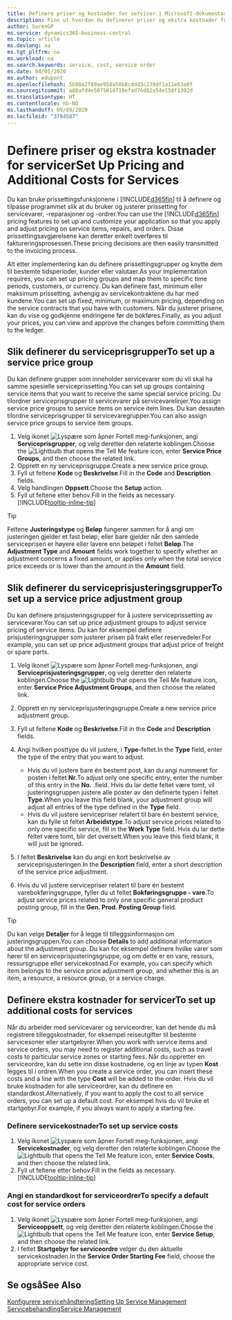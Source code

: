 ```yaml
---
title: Definere priser og kostnader for servicer | Microsoft-dokumentasjon
description: Finn ut hvordan du definerer priser og ekstra kostnader for servicer.
author: SorenGP
ms.service: dynamics365-business-central
ms.topic: article
ms.devlang: na
ms.tgt_pltfrm: na
ms.workload: na
ms.search.keywords: service, cost, service order
ms.date: 04/01/2020
ms.author: edupont
ms.openlocfilehash: 5b80a2f89ae958a58b8cddd3c239df1a11e63a0f
ms.sourcegitcommit: a80afd4e5075018716efad76d82a54e158f1392d
ms.translationtype: HT
ms.contentlocale: nb-NO
ms.lasthandoff: 09/09/2020
ms.locfileid: "3784587"
---
```

# <a name="set-up-pricing-and-additional-costs-for-services"></a><span data-ttu-id="0df43-103">Definere priser og ekstra kostnader for servicer</span><span class="sxs-lookup"><span data-stu-id="0df43-103">Set Up Pricing and Additional Costs for Services</span></span>
<span data-ttu-id="0df43-104">Du kan bruke prissettingsfunksjonene i [!INCLUDE[d365fin](includes/d365fin_md.md)] til å definere og tilpasse programmet slik at du bruker og justerer prissetting for servicevarer, -reparasjoner og -ordrer.</span><span class="sxs-lookup"><span data-stu-id="0df43-104">You can use the [!INCLUDE[d365fin](includes/d365fin_md.md)] pricing features to set up and customize your application so that you apply and adjust pricing on service items, repairs, and orders.</span></span> <span data-ttu-id="0df43-105">Disse prissettingsavgjørelsene kan deretter enkelt overføres til faktureringsprosessen.</span><span class="sxs-lookup"><span data-stu-id="0df43-105">These pricing decisions are then easily transmitted to the invoicing process.</span></span>  
  
<span data-ttu-id="0df43-106">Alt etter implementering kan du definere prissettingsgrupper og knytte dem til bestemte tidsperioder, kunder eller valutaer.</span><span class="sxs-lookup"><span data-stu-id="0df43-106">As your implementation requires, you can set up pricing groups and map them to specific time periods, customers, or currency.</span></span> <span data-ttu-id="0df43-107">Du kan definere fast, minimum eller maksimum prissetting, avhengig av servicekontraktene du har med kundene.</span><span class="sxs-lookup"><span data-stu-id="0df43-107">You can set up fixed, minimum, or maximum pricing, depending on the service contracts that you have with customers.</span></span> <span data-ttu-id="0df43-108">Når du justerer prisene, kan du vise og godkjenne endringene før de bokføres.</span><span class="sxs-lookup"><span data-stu-id="0df43-108">Finally, as you adjust your prices, you can view and approve the changes before committing them to the ledger.</span></span>  

## <a name="to-set-up-a-service-price-group"></a><span data-ttu-id="0df43-109">Slik definerer du serviceprisgrupper</span><span class="sxs-lookup"><span data-stu-id="0df43-109">To set up a service price group</span></span>
<span data-ttu-id="0df43-110">Du kan definere grupper som inneholder servicevarer som du vil skal ha samme spesielle serviceprissetting.</span><span class="sxs-lookup"><span data-stu-id="0df43-110">You can set up groups containing service items that you want to receive the same special service pricing.</span></span> <span data-ttu-id="0df43-111">Du tilordner serviceprisgrupper til servicevarer på servicevarelinjer.</span><span class="sxs-lookup"><span data-stu-id="0df43-111">You assign service price groups to service items on service item lines.</span></span> <span data-ttu-id="0df43-112">Du kan dessuten tilordne serviceprisgrupper til servicevaregrupper.</span><span class="sxs-lookup"><span data-stu-id="0df43-112">You can also assign service price groups to service item groups.</span></span>  

1. <span data-ttu-id="0df43-113">Velg ikonet ![Lyspære som åpner Fortell meg-funksjonen](media/ui-search/search_small.png "Fortell hva du vil gjøre"), angi **Serviceprisgrupper**, og velg deretter den relaterte koblingen.</span><span class="sxs-lookup"><span data-stu-id="0df43-113">Choose the ![Lightbulb that opens the Tell Me feature](media/ui-search/search_small.png "Tell me what you want to do") icon, enter **Service Price Groups**, and then choose the related link.</span></span>  
2. <span data-ttu-id="0df43-114">Opprett en ny serviceprisgruppe.</span><span class="sxs-lookup"><span data-stu-id="0df43-114">Create a new service price group.</span></span>  
3. <span data-ttu-id="0df43-115">Fyll ut feltene **Kode** og **Beskrivelse**.</span><span class="sxs-lookup"><span data-stu-id="0df43-115">Fill in the **Code** and **Description** fields.</span></span>  
4. <span data-ttu-id="0df43-116">Velg handlingen **Oppsett**.</span><span class="sxs-lookup"><span data-stu-id="0df43-116">Choose the **Setup** action.</span></span>  
2. <span data-ttu-id="0df43-117">Fyll ut feltene etter behov.</span><span class="sxs-lookup"><span data-stu-id="0df43-117">Fill in the fields as necessary.</span></span> [!INCLUDE[tooltip-inline-tip](includes/tooltip-inline-tip_md.md)]  

 > [!Tip]
 > <span data-ttu-id="0df43-118">Feltene **Justeringstype** og **Beløp** fungerer sammen for å angi om justeringen gjelder et fast beløp, eller bare gjelder når den samlede serviceprisen er høyere eller lavere enn beløpet i feltet **Beløp**.</span><span class="sxs-lookup"><span data-stu-id="0df43-118">The **Adjustment Type** and **Amount** fields work together to specify whether an adjustment concerns a fixed amount, or applies only when the total service price exceeds or is lower than the amount in the **Amount** field.</span></span>  

## <a name="to-set-up-a-service-price-adjustment-group"></a><span data-ttu-id="0df43-119">Slik definerer du serviceprisjusteringsgrupper</span><span class="sxs-lookup"><span data-stu-id="0df43-119">To set up a service price adjustment group</span></span>  
<span data-ttu-id="0df43-120">Du kan definere prisjusteringsgrupper for å justere serviceprissetting av servicevarer.</span><span class="sxs-lookup"><span data-stu-id="0df43-120">You can set up price adjustment groups to adjust service pricing of service items.</span></span> <span data-ttu-id="0df43-121">Du kan for eksempel definere prisjusteringsgrupper som justerer prisen på frakt eller reservedeler.</span><span class="sxs-lookup"><span data-stu-id="0df43-121">For example, you can set up price adjustment groups that adjust price of freight or spare parts.</span></span>  
  
1. <span data-ttu-id="0df43-122">Velg ikonet ![Lyspære som åpner Fortell meg-funksjonen](media/ui-search/search_small.png "Fortell hva du vil gjøre"), angi **Serviceprisjusteringsgrupper**, og velg deretter den relaterte koblingen.</span><span class="sxs-lookup"><span data-stu-id="0df43-122">Choose the ![Lightbulb that opens the Tell Me feature](media/ui-search/search_small.png "Tell me what you want to do") icon, enter **Service Price Adjustment Groups**, and then choose the related link.</span></span>  
2. <span data-ttu-id="0df43-123">Opprett en ny serviceprisjusteringsgruppe.</span><span class="sxs-lookup"><span data-stu-id="0df43-123">Create a new service price adjustment group.</span></span>  
3. <span data-ttu-id="0df43-124">Fyll ut feltene **Kode** og **Beskrivelse**.</span><span class="sxs-lookup"><span data-stu-id="0df43-124">Fill in the **Code** and **Description** fields.</span></span>  
4. <span data-ttu-id="0df43-125">Angi hvilken posttype du vil justere, i **Type**-feltet.</span><span class="sxs-lookup"><span data-stu-id="0df43-125">In the **Type** field, enter the type of the entry that you want to adjust.</span></span>  
  
    * <span data-ttu-id="0df43-126">Hvis du vil justere bare én bestemt post, kan du angi nummeret for posten i feltet **Nr.**</span><span class="sxs-lookup"><span data-stu-id="0df43-126">To adjust only one specific entry, enter the number of this entry in the **No.**</span></span> <span data-ttu-id="0df43-127">.</span><span class="sxs-lookup"><span data-stu-id="0df43-127">field.</span></span> <span data-ttu-id="0df43-128">Hvis du lar dette feltet være tomt, vil justeringsgruppen justere alle poster av den definerte typen i feltet **Type**.</span><span class="sxs-lookup"><span data-stu-id="0df43-128">When you leave this field blank, your adjustment group will adjust all entries of the type defined in the **Type** field.</span></span>  
    * <span data-ttu-id="0df43-129">Hvis du vil justere servicepriser relatert til bare én bestemt service, kan du fylle ut feltet **Arbeidstype**.</span><span class="sxs-lookup"><span data-stu-id="0df43-129">To adjust service prices related to only one specific service, fill in the **Work Type** field.</span></span> <span data-ttu-id="0df43-130">Hvis du lar dette feltet være tomt, blir det oversett.</span><span class="sxs-lookup"><span data-stu-id="0df43-130">When you leave this field blank, it will just be ignored.</span></span>  
  
5. <span data-ttu-id="0df43-131">I feltet **Beskrivelse** kan du angi en kort beskrivelse av serviceprisjusteringen.</span><span class="sxs-lookup"><span data-stu-id="0df43-131">In the **Description** field, enter a short description of the service price adjustment.</span></span>  
6. <span data-ttu-id="0df43-132">Hvis du vil justere servicepriser relatert til bare én bestemt varebokføringsgruppe, fyller du ut feltet **Bokføringsgruppe - vare**.</span><span class="sxs-lookup"><span data-stu-id="0df43-132">To adjust service prices related to only one specific general product posting group, fill in the **Gen. Prod. Posting Group** field.</span></span>

> [!Tip]
> <span data-ttu-id="0df43-133">Du kan velge **Detaljer** for å legge til tilleggsinformasjon om justeringsgruppen.</span><span class="sxs-lookup"><span data-stu-id="0df43-133">You can choose **Details** to add additional information about the adjustment group.</span></span> <span data-ttu-id="0df43-134">Du kan for eksempel definere hvilke varer som hører til en serviceprisjusteringsgruppe, og om dette er en vare, ressurs, ressursgruppe eller servicekostnad.</span><span class="sxs-lookup"><span data-stu-id="0df43-134">For example, you can specify which item belongs to the service price adjustment group, and whether this is an item, a resource, a resource group, or a service charge.</span></span>  

## <a name="to-set-up-additional-costs-for-services"></a><span data-ttu-id="0df43-135">Definere ekstra kostnader for servicer</span><span class="sxs-lookup"><span data-stu-id="0df43-135">To set up additional costs for services</span></span>
<span data-ttu-id="0df43-136">Når du arbeider med servicevarer og serviceordrer, kan det hende du må registrere tilleggskostnader, for eksempel reiseutgifter til bestemte servicesoner eller startgebyrer.</span><span class="sxs-lookup"><span data-stu-id="0df43-136">When you work with service items and service orders, you may need to register additional costs, such as travel costs to particular service zones or starting fees.</span></span> <span data-ttu-id="0df43-137">Når du oppretter en serviceordre, kan du sette inn disse kostnadene, og en linje av typen **Kost** legges til i ordren.</span><span class="sxs-lookup"><span data-stu-id="0df43-137">When you create a service order, you can insert these costs and a line with the type **Cost** will be added to the order.</span></span> <span data-ttu-id="0df43-138">Hvis du vil bruke kostnaden for alle serviceordrer, kan du definere en standardkost.</span><span class="sxs-lookup"><span data-stu-id="0df43-138">Alternatively, if you want to apply the cost to all service orders, you can set up a default cost.</span></span> <span data-ttu-id="0df43-139">For eksempel hvis du vil bruke et startgebyr.</span><span class="sxs-lookup"><span data-stu-id="0df43-139">For example, if you always want to apply a starting fee.</span></span>
  
### <a name="to-set-up-service-costs"></a><span data-ttu-id="0df43-140">Definere servicekostnader</span><span class="sxs-lookup"><span data-stu-id="0df43-140">To set up service costs</span></span>
1. <span data-ttu-id="0df43-141">Velg ikonet ![Lyspære som åpner Fortell meg-funksjonen](media/ui-search/search_small.png "Fortell hva du vil gjøre"), angi **Servicekostnader**, og velg deretter den relaterte koblingen.</span><span class="sxs-lookup"><span data-stu-id="0df43-141">Choose the ![Lightbulb that opens the Tell Me feature](media/ui-search/search_small.png "Tell me what you want to do") icon, enter **Service Costs**, and then choose the related link.</span></span> 
2. <span data-ttu-id="0df43-142">Fyll ut feltene etter behov.</span><span class="sxs-lookup"><span data-stu-id="0df43-142">Fill in the fields as necessary.</span></span> [!INCLUDE[tooltip-inline-tip](includes/tooltip-inline-tip_md.md)]  

### <a name="to-specify-a-default-cost-for-service-orders"></a><span data-ttu-id="0df43-143">Angi en standardkost for serviceordrer</span><span class="sxs-lookup"><span data-stu-id="0df43-143">To specify a default cost for service orders</span></span>
1. <span data-ttu-id="0df43-144">Velg ikonet ![Lyspære som åpner Fortell meg-funksjonen](media/ui-search/search_small.png "Fortell hva du vil gjøre"), angi **Serviceoppsett**, og velg deretter den relaterte koblingen.</span><span class="sxs-lookup"><span data-stu-id="0df43-144">Choose the ![Lightbulb that opens the Tell Me feature](media/ui-search/search_small.png "Tell me what you want to do") icon, enter **Service Setup**, and then choose the related link.</span></span> 
2. <span data-ttu-id="0df43-145">I feltet **Startgebyr for serviceordre** velger du den aktuelle servicekostnaden.</span><span class="sxs-lookup"><span data-stu-id="0df43-145">In the **Service Order Starting Fee** field, choose the appropriate service cost.</span></span>

## <a name="see-also"></a><span data-ttu-id="0df43-146">Se også</span><span class="sxs-lookup"><span data-stu-id="0df43-146">See Also</span></span>
[<span data-ttu-id="0df43-147">Konfigurere servicehåndtering</span><span class="sxs-lookup"><span data-stu-id="0df43-147">Setting Up Service Management</span></span>](service-setup-service.md)  
[<span data-ttu-id="0df43-148">Servicebehandling</span><span class="sxs-lookup"><span data-stu-id="0df43-148">Service Management</span></span>](service-service.md)  
